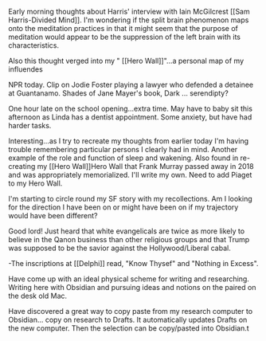Early morning thoughts about Harris' interview with Iain McGilcrest [[Sam Harris-Divided Mind]]. I'm wondering if the split brain phenomenon maps onto the meditation practices in that it might seem that the purpose of meditation would appear to be the suppression of the left brain with its characteristics.

Also this thought verged into my " [[Hero Wall]]"...a personal map of my influendes

NPR today. Clip on Jodie Foster playing a lawyer who defended a detainee at Guantanamo. Shades of Jane Mayer's book, Dark ...   serendipty?

One hour late on the school opening...extra time. May have to baby sit this afternoon as Linda has a dentist appointment. Some anxiety, but have had harder tasks.

Interesting...as I try to recreate my thoughts from earlier today I'm having trouble remembering particular persons I clearly had in mind. Another example of the role and function of sleep and wakening. Also found in re-creating my [[Hero Wall]]Hero Wall that Frank Murray passed away in 2018 and was appropriately memorialized. I'll write my own. Need to add Piaget to my Hero Wall.

I'm starting to circle round my SF story with my recollections. Am I looking for the direction I have been on or might have been on if my trajectory would have been different?

Good lord! Just heard that white evangelicals are twice as more likely to believe in the Qanon business than other religious groups and that Trump was supposed to be the savior against the Hollywood/Liberal cabal.

-The inscriptions at [[Delphi]] read, "Know Thysef" and "Nothing in Excess".

Have come up with an ideal physical scheme for writing and researching. Writing here with Obsidian and pursuing ideas and notions on the paired on the desk old Mac.

Have discovered a great way to copy paste from my research computer to Obsidian... copy on research to Drafts. It automatically updates Drafts on the new computer. Then the selection can be copy/pasted into Obsidian.t


